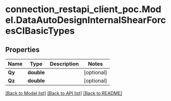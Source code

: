 # connection_restapi_client_poc.Model.DataAutoDesignInternalShearForcesCIBasicTypes

## Properties

Name | Type | Description | Notes
------------ | ------------- | ------------- | -------------
**Qy** | **double** |  | [optional] 
**Qz** | **double** |  | [optional] 

[[Back to Model list]](../README.md#documentation-for-models) [[Back to API list]](../README.md#documentation-for-api-endpoints) [[Back to README]](../README.md)

